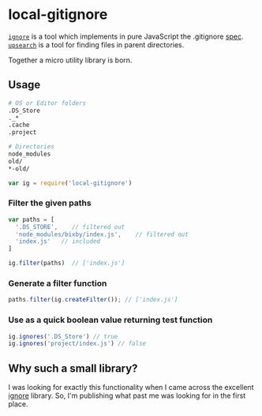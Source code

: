 # local-gitignore

[`ignore`][ignore] is a tool which implements in pure JavaScript the .gitignore [spec](http://git-scm.com/docs/gitignore).
[`upsearch`][upsearch] is a tool for finding files in parent directories.

Together a micro utility library is born. 

## Usage

```bash
# OS or Editor folders
.DS_Store
._*
.cache
.project

# Directories
node_modules
old/
*-old/
```

```js
var ig = require('local-gitignore')
```

### Filter the given paths

```js
var paths = [
  '.DS_STORE',    // filtered out
  'node_modules/bixby/index.js',    // filtered out
  'index.js'   // included
]

ig.filter(paths)  // ['index.js']
```

### Generate a filter function

```js
paths.filter(ig.createFilter()); // ['index.js']
```

### Use as a quick boolean value returning test function
```js
ig.ignores('.DS_Store') // true
ig.ignores('project/index.js') // false
```

## Why such a small library?

I was looking for exactly this functionality when I came across the excellent [ignore] library. So, I'm publishing what past me was looking for in the first place. 


[upsearch]: https://github.com/kgryte/utils-upsearch
[ignore]: https://github.com/kaelzhang/node-ignore
